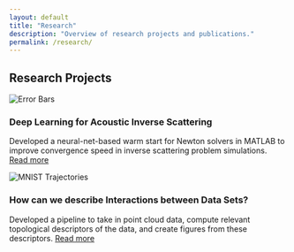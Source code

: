 ```yaml
---
layout: default
title: "Research"
description: "Overview of research projects and publications."
permalink: /research/
---
```


<h2>Research Projects</h2>
<div class="project-grid">
  <div class="project-card">
    <img src="{{ 'images/nc10_k10+0.1i_0_50_91 (1)-1.png' | relative_url }}" alt="Error Bars" />
    <h3>Deep Learning for Acoustic Inverse Scattering</h3>
    <p>Developed a neural-net-based warm start for Newton solvers in MATLAB to improve convergence speed in inverse scattering problem simulations. <a href="{{ 'research_projects/CurrNN/' | relative_url }}">Read more</a></p>
  </div>
  <div class="project-card">
    <img src="{{ 'images/mnist_trajectories.png' | relative_url }}" alt="MNIST Trajectories" />
    <h3>How can we describe Interactions between Data Sets?</h3>
    <p>Developed a pipeline to take in point cloud data, compute relevant topological descriptors of the data, and create figures from these descriptors. <a href="{{ 'research_projects/Image_Per/' | relative_url }}">Read more</a></p>
  </div>
 
</div>
